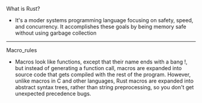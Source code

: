 What is Rust?

- It's a moder systems programming language focusing on safety, speed, and concurrency. It accomplishes these goals by being memory safe without using garbage collection

---

Macro_rules

- Macros look like functions, except that their name ends with a bang !, but instead of generating a function call, macros are expanded into source code that gets compiled with the rest of the program. However, unlike macros in C and other languages, Rust macros are expanded into abstract syntax trees, rather than string preprocessing, so you don't get unexpected precedence bugs.
